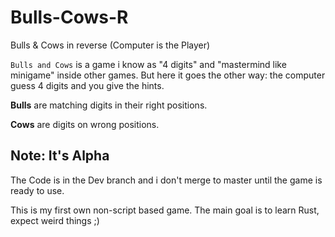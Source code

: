 # Bulls-Cows-R
Bulls &amp; Cows in reverse (Computer is the Player)

`Bulls and Cows` is a game i know as "4 digits" and "mastermind like minigame" inside other games.
But here it goes the other way: the computer guess 4 digits and you give the hints.

**Bulls** are matching digits in their right positions.
 
**Cows** are digits on wrong positions.

## Note: It's Alpha

The Code is in the Dev branch and i don't merge to master until the game is ready to use.

This is my first own non-script based game. The main goal is to learn Rust, expect weird things ;)
